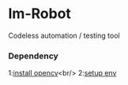 # Im-Robot
Codeless automation / testing tool 
### Dependency
1:[install opencv]([https://github.com/twistedfall/opencv-rust#windows-package](https://github.com/twistedfall/opencv-rust/blob/master/INSTALL.md))<br/>
2:[setup env](https://github.com/twistedfall/opencv-rust/issues/118#issuecomment-619608278)
